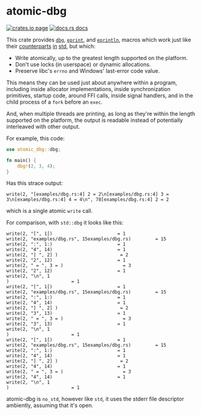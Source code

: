 # atomic-dbg

<p>
  <a href="https://crates.io/crates/atomic-dbg"><img src="https://img.shields.io/crates/v/atomic-dbg.svg" alt="crates.io page" /></a>
  <a href="https://docs.rs/atomic-dbg"><img src="https://docs.rs/atomic-dbg/badge.svg" alt="docs.rs docs" /></a>
</p>

This crate provides [`dbg`], [`eprint`], and [`eprintln`], macros which work
just like their [counterparts] [in] [std], but which:

 - Write atomically, up to the greatest length supported on the platform.
 - Don't use locks (in userspace) or dynamic allocations.
 - Preserve libc's `errno` and Windows' last-error code value.

This means they can be used just about anywhere within a program, including
inside allocator implementations, inside synchronization primitives, startup
code, around FFI calls, inside signal handlers, and in the child process of a
`fork` before an `exec`.

And, when multiple threads are printing, as long as they're within the length
supported on the platform, the output is readable instead of potentially
interleaved with other output.

For example, this code:
```rust
use atomic_dbg::dbg;

fn main() {
    dbg!(2, 3, 4);
}
```

Has this strace output:
```notrust
write(2, "[examples/dbg.rs:4] 2 = 2\n[examples/dbg.rs:4] 3 = 3\n[examples/dbg.rs:4] 4 = 4\n", 78[examples/dbg.rs:4] 2 = 2
```
which is a single atomic `write` call.

For comparison, with `std::dbg` it looks like this:
```notrust
write(2, "[", 1[)                        = 1
write(2, "examples/dbg.rs", 15examples/dbg.rs)         = 15
write(2, ":", 1:)                        = 1
write(2, "4", 14)                        = 1
write(2, "] ", 2] )                       = 2
write(2, "2", 12)                        = 1
write(2, " = ", 3 = )                      = 3
write(2, "2", 12)                        = 1
write(2, "\n", 1
)                       = 1
write(2, "[", 1[)                        = 1
write(2, "examples/dbg.rs", 15examples/dbg.rs)         = 15
write(2, ":", 1:)                        = 1
write(2, "4", 14)                        = 1
write(2, "] ", 2] )                       = 2
write(2, "3", 13)                        = 1
write(2, " = ", 3 = )                      = 3
write(2, "3", 13)                        = 1
write(2, "\n", 1
)                       = 1
write(2, "[", 1[)                        = 1
write(2, "examples/dbg.rs", 15examples/dbg.rs)         = 15
write(2, ":", 1:)                        = 1
write(2, "4", 14)                        = 1
write(2, "] ", 2] )                       = 2
write(2, "4", 14)                        = 1
write(2, " = ", 3 = )                      = 3
write(2, "4", 14)                        = 1
write(2, "\n", 1
)                       = 1
```

atomic-dbg is `no_std`, however like `std`, it uses the stderr file descriptor
ambiently, assuming that it's open.

[counterparts]: https://doc.rust-lang.org/stable/std/macro.dbg.html
[in]: https://doc.rust-lang.org/stable/std/macro.eprintln.html
[std]: https://doc.rust-lang.org/stable/std/macro.eprint.html
[`dbg`]: https://docs.rs/atomic-dbg/latest/atomic-dbg/macro.dbg.html
[`eprintln`]: https://docs.rs/atomic-dbg/latest/atomic-dbg/macro.eprintln.html
[`eprint`]: https://docs.rs/atomic-dbg/latest/atomic-dbg/macro.eprint.html
